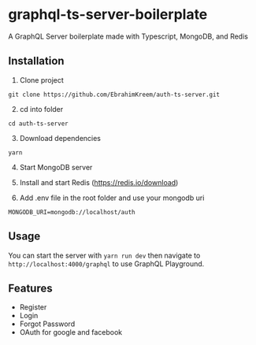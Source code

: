 # graphql-ts-server-boilerplate

A GraphQL Server boilerplate made with Typescript, MongoDB, and Redis

## Installation

1. Clone project
```
git clone https://github.com/EbrahimKreem/auth-ts-server.git
```
2. cd into folder
```
cd auth-ts-server
```
3. Download dependencies 
```
yarn
```
4. Start MongoDB server

5. Install and start Redis
(https://redis.io/download)

6. Add .env file in the root folder and use your mongodb uri
```
MONGODB_URI=mongodb://localhost/auth
```

## Usage

You can start the server with `yarn run dev` then navigate to `http://localhost:4000/graphql` to use GraphQL Playground.

## Features

* Register
* Login
* Forgot Password
* OAuth for google and facebook

